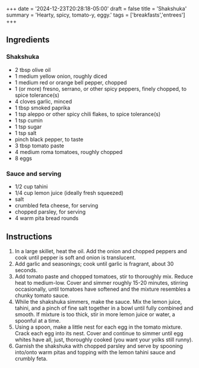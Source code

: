 +++
date = '2024-12-23T20:28:18-05:00'
draft = false
title = 'Shakshuka'
summary = 'Hearty, spicy, tomato-y, eggy.'
tags = ['breakfasts','entrees']
+++
## Ingredients

### Shakshuka
- 2 tbsp olive oil
- 1 medium yellow onion, roughly diced
- 1 medium red or orange bell pepper, chopped
- 1 (or more) fresno, serrano, or other spicy peppers, finely chopped, to spice tolerance(s)
- 4 cloves garlic, minced
- 1 tbsp smoked paprika
- 1 tsp aleppo or other spicy chili flakes, to spice tolerance(s)
- 1 tsp cumin
- 1 tsp sugar
- 1 tsp salt
- pinch black pepper, to taste
- 3 tbsp tomato paste
- 4 medium roma tomatoes, roughly chopped
- 8 eggs

### Sauce and serving

- 1/2 cup tahini
- 1/4 cup lemon juice (ideally fresh squeezed)
- salt
- crumbled feta cheese, for serving
- chopped parsley, for serving
- 4 warm pita bread rounds 

## Instructions

1. In a large skillet, heat the oil. Add the onion and chopped peppers and cook until pepper is soft and onion is translucent.
2. Add garlic and seasonings; cook until garlic is fragrant, about 30 seconds.
3. Add tomato paste and chopped tomatoes, stir to thoroughly mix. Reduce heat to medium-low. Cover and simmer roughly 15-20 minutes, stirring occasionally, until tomatoes have softened and the mixture resembles a chunky tomato sauce.
4. While the shakshuka simmers, make the sauce. Mix the lemon juice, tahini, and a pinch of fine salt together in a bowl until fully combined and smooth. If mixture is too thick, stir in more lemon juice or water, a spoonful at a time.
5. Using a spoon, make a little nest for each egg in the tomato mixture. Crack each egg into its nest. Cover and continue to simmer until egg whites have all, just, thoroughly cooked (you want your yolks still runny).
6. Garnish the shakshuka with chopped parsley and serve by spooning into/onto warm pitas and topping with the lemon tahini sauce and crumbly feta.
